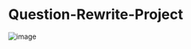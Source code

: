 # Question-Rewrite-Project

![image](https://github.com/user-attachments/assets/e876bee8-8445-4eff-8bbe-619fa8124736)
